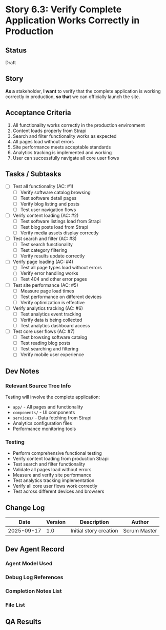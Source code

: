 # Story 6.3: Verify Complete Application Works Correctly in Production

## Status

Draft

## Story

**As a** stakeholder,
**I want** to verify that the complete application is working correctly in production,
**so that** we can officially launch the site.

## Acceptance Criteria

1. All functionality works correctly in the production environment
2. Content loads properly from Strapi
3. Search and filter functionality works as expected
4. All pages load without errors
5. Site performance meets acceptable standards
6. Analytics tracking is implemented and working
7. User can successfully navigate all core user flows

## Tasks / Subtasks

- [ ] Test all functionality (AC: #1)
  - [ ] Verify software catalog browsing
  - [ ] Test software detail pages
  - [ ] Verify blog listing and posts
  - [ ] Test user navigation flows
- [ ] Verify content loading (AC: #2)
  - [ ] Test software listings load from Strapi
  - [ ] Test blog posts load from Strapi
  - [ ] Verify media assets display correctly
- [ ] Test search and filter (AC: #3)
  - [ ] Test search functionality
  - [ ] Test category filtering
  - [ ] Verify results update correctly
- [ ] Verify page loading (AC: #4)
  - [ ] Test all page types load without errors
  - [ ] Verify error handling works
  - [ ] Test 404 and other error pages
- [ ] Test site performance (AC: #5)
  - [ ] Measure page load times
  - [ ] Test performance on different devices
  - [ ] Verify optimization is effective
- [ ] Verify analytics tracking (AC: #6)
  - [ ] Test analytics event tracking
  - [ ] Verify data is being collected
  - [ ] Test analytics dashboard access
- [ ] Test core user flows (AC: #7)
  - [ ] Test browsing software catalog
  - [ ] Test reading blog posts
  - [ ] Test searching and filtering
  - [ ] Verify mobile user experience

## Dev Notes

### Relevant Source Tree Info
Testing will involve the complete application:
- `app/` - All pages and functionality
- `components/` - UI components
- `services/` - Data fetching from Strapi
- Analytics configuration files
- Performance monitoring tools

### Testing
- Perform comprehensive functional testing
- Verify content loading from production Strapi
- Test search and filter functionality
- Validate all pages load without errors
- Measure and verify site performance
- Test analytics tracking implementation
- Verify all core user flows work correctly
- Test across different devices and browsers

## Change Log

| Date | Version | Description | Author |
| ---- | ------- | ----------- | ------ |
| 2025-09-17 | 1.0 | Initial story creation | Scrum Master |

## Dev Agent Record

### Agent Model Used

### Debug Log References

### Completion Notes List

### File List

## QA Results